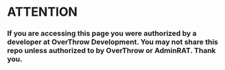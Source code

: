 # ATTENTION

### If you are accessing this page you were authorized by a developer at OverThrow Development. You may not share this repo unless authorized to by OverThrow or AdminRAT. Thank you.

